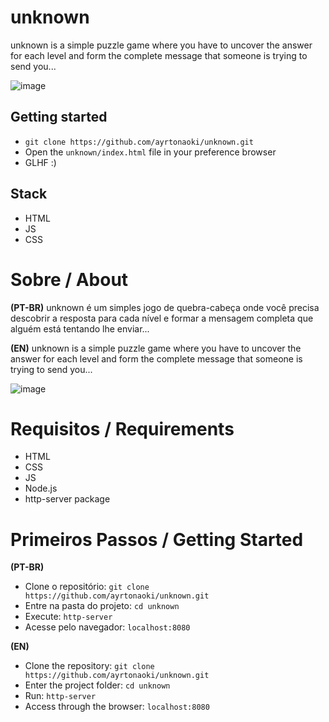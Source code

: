 # unknown
unknown is a simple puzzle game where you have to uncover the answer for each level and form the complete message that someone is trying to send you...

![image](https://github.com/user-attachments/assets/1c50f412-db06-45d7-83c6-c2367dbcc177)

## Getting started
- `git clone https://github.com/ayrtonaoki/unknown.git`
- Open the `unknown/index.html` file in your preference browser
- GLHF :)

## Stack
- HTML
- JS
- CSS



# Sobre / About

**(PT-BR)** 
unknown é um simples jogo de quebra-cabeça onde você precisa descobrir a resposta para cada nível e formar a mensagem completa que alguém está tentando lhe enviar...

**(EN)** 
unknown is a simple puzzle game where you have to uncover the answer for each level and form the complete message that someone is trying to send you...

![image](https://github.com/user-attachments/assets/f970f25f-426e-4f51-a2b6-0c553edf1f96)

# Requisitos / Requirements 
- HTML
- CSS
- JS
- Node.js
- http-server package

#  Primeiros Passos / Getting Started

**(PT-BR)**
- Clone o repositório: `git clone https://github.com/ayrtonaoki/unknown.git`
- Entre na pasta do projeto: `cd unknown`
- Execute: `http-server`
- Acesse pelo navegador: `localhost:8080`

**(EN)**
- Clone the repository: `git clone https://github.com/ayrtonaoki/unknown.git`
- Enter the project folder: `cd unknown`
- Run: `http-server`
- Access through the browser: `localhost:8080`
